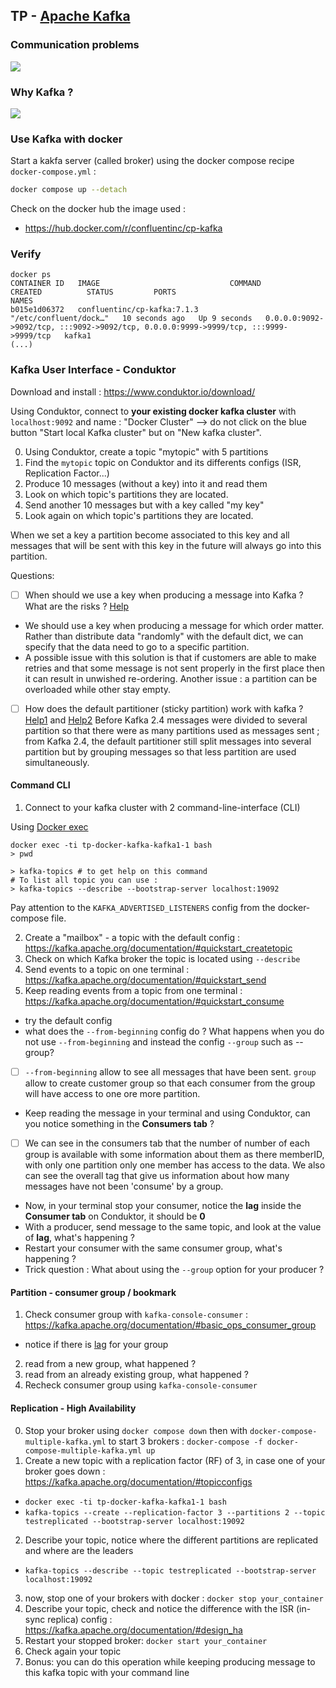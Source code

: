 ## TP - [Apache Kafka](https://kafka.apache.org/)
### Communication problems
![](https://content.linkedin.com/content/dam/engineering/en-us/blog/migrated/datapipeline_complex.png)

### Why Kafka ?

![](https://content.linkedin.com/content/dam/engineering/en-us/blog/migrated/datapipeline_simple.png)

### Use Kafka with docker
Start a kakfa server (called broker) using the docker compose recipe `docker-compose.yml` : 

```bash
docker compose up --detach
```

Check on the docker hub the image used : 
* https://hub.docker.com/r/confluentinc/cp-kafka

### Verify
```
docker ps
CONTAINER ID   IMAGE                             COMMAND                  CREATED          STATUS         PORTS                                                                                  NAMES
b015e1d06372   confluentinc/cp-kafka:7.1.3       "/etc/confluent/dock…"   10 seconds ago   Up 9 seconds   0.0.0.0:9092->9092/tcp, :::9092->9092/tcp, 0.0.0.0:9999->9999/tcp, :::9999->9999/tcp   kafka1
(...)
```

### Kafka User Interface - Conduktor
Download and install : https://www.conduktor.io/download/

Using Conduktor, connect to **your existing docker kafka cluster** with `localhost:9092` and name : "Docker Cluster"
--> do not click on the blue button "Start local Kafka cluster" but on "New kafka cluster".

0. Using Conduktor, create a topic "mytopic" with 5 partitions
1. Find the `mytopic` topic on Conduktor and its differents configs (ISR, Replication Factor...)
2. Produce 10 messages (without a key) into it and read them
3. Look on which topic's partitions they are located.
4. Send another 10 messages but with a key called "my key"
5. Look again on which topic's partitions they are located.

When we set a key a partition become associated to this key and all messages that will be sent with this key in the future will always go into this partition.

Questions:
* [ ] When should we use a key when producing a message into Kafka ? What are the risks ? [Help](https://stackoverflow.com/a/61912094/3535853)
* We should use a key when producing a message for which order matter. Rather than distribute data "randomly" with the default dict, we can specify that the data need to go to a specific partition.
* A possible issue with this solution is that if customers are able to make retries and that some message is not sent properly in the first place then it can result in unwished re-ordering. Another issue : a partition can be overloaded while other stay empty.
* [ ] How does the default partitioner (sticky partition) work with kafka ? [Help1](https://www.confluent.io/fr-fr/blog/apache-kafka-producer-improvements-sticky-partitioner/) and [Help2](https://www.conduktor.io/kafka/producer-default-partitioner-and-sticky-partitioner#Sticky-Partitioner-(Kafka-%E2%89%A5-2.4)-3)
Before Kafka 2.4 messages were divided to several partition so that there were as many partitions used as messages sent ; from Kafka 2.4, the default partitioner still split messages into several partition but by grouping messages so that less partition are used simultaneously. 
#### Command CLI
1. Connect to your kafka cluster with 2 command-line-interface (CLI)

Using [Docker exec](https://docs.docker.com/engine/reference/commandline/exec/#description)

```
docker exec -ti tp-docker-kafka-kafka1-1 bash
> pwd
```

```
> kafka-topics # to get help on this command
# To list all topic you can use :
> kafka-topics --describe --bootstrap-server localhost:19092
```

Pay attention to the `KAFKA_ADVERTISED_LISTENERS` config from the docker-compose file.

2. Create a "mailbox" - a topic with the default config : https://kafka.apache.org/documentation/#quickstart_createtopic
3. Check on which Kafka broker the topic is located using `--describe`
5. Send events to a topic on one terminal : https://kafka.apache.org/documentation/#quickstart_send
4. Keep reading events from a topic from one terminal : https://kafka.apache.org/documentation/#quickstart_consume
* try the default config
* what does the `--from-beginning` config do ? What happens when you do not use `--from-beginning` and instead the config `--group` such as --group?
* [ ] `--from-beginning` allow to see all messages that have been sent. `group` allow to create customer group so that each consumer from the group will have access to one ore more partition.
* Keep reading the message in your terminal and using Conduktor, can you notice something in the **Consumers tab** ?
* [ ] We can see in the consumers tab that the number of number of each group is available with some information about them as there memberID, with only one partition only one member has access to the data. We also can see the overall tag that give us information about how many messages have not been 'consume' by a group.
* Now, in your terminal stop your consumer, notice the **lag** inside the **Consumer tab** on Conduktor, it should be **0**
* With a producer, send message to the same topic, and look at the value of **lag**, what's happening ?
* Restart your consumer with the same consumer group, what's happening ?
* Trick question : What about using the `--group` option for your producer ?

#### Partition - consumer group / bookmark
1. Check consumer group with `kafka-console-consumer` : https://kafka.apache.org/documentation/#basic_ops_consumer_group
* notice if there is [lag](https://univalence.io/blog/articles/kafka-et-les-groupes-de-consommateurs/) for your group
2. read from a new group, what happened ?
3. read from an already existing group, what happened ?
4. Recheck consumer group using `kafka-console-consumer`

#### Replication - High Availability
0. Stop your broker using `docker compose down` then with `docker-compose-multiple-kafka.yml` to start 3 brokers : `docker-compose -f docker-compose-multiple-kafka.yml up`
1. Create a new topic with a replication factor (RF) of 3, in case one of your broker goes down : https://kafka.apache.org/documentation/#topicconfigs
* `docker exec -ti tp-docker-kafka-kafka1-1 bash`
* `kafka-topics --create --replication-factor 3 --partitions 2 --topic testreplicated --bootstrap-server localhost:19092`
2. Describe your topic, notice where the different partitions are replicated and where are the leaders
* `kafka-topics --describe --topic testreplicated --bootstrap-server localhost:19092`
3. now, stop one of your brokers with docker : `docker stop your_container`
4. Describe your topic, check and notice the difference with the ISR (in-sync replica) config : https://kafka.apache.org/documentation/#design_ha
5. Restart your stopped broker:  `docker start your_container`
6. Check again your topic
7. Bonus: you can do this operation while keeping producing message to this kafka topic with your command line
